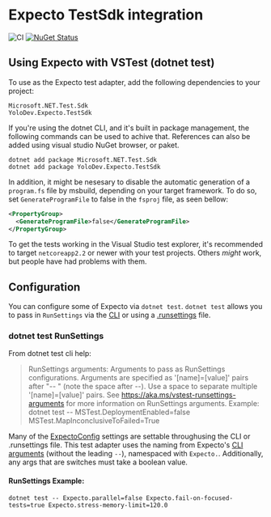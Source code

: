 # Expecto TestSdk integration

![CI](https://github.com/YoloDev/YoloDev.Expecto.TestSdk/workflows/CI/badge.svg?event=push)
[![NuGet Status](http://img.shields.io/nuget/v/YoloDev.Expecto.TestSdk.svg?style=flat)](https://www.nuget.org/packages/YoloDev.Expecto.TestSdk)

## Using Expecto with VSTest (dotnet test)

To use as the Expecto test adapter, add the following dependencies to your project:

```
Microsoft.NET.Test.Sdk
YoloDev.Expecto.TestSdk
```

If you're using the dotnet CLI, and it's built in package management, the following
commands can be used to achive that. References can also be added using visual studio
NuGet browser, or paket.

```shell
dotnet add package Microsoft.NET.Test.Sdk
dotnet add package YoloDev.Expecto.TestSdk
```

In addition, it might be nesesary to disable the automatic generation of
a `program.fs` file by msbuild, depending on your target framework. To do
so, set `GenerateProgramFile` to false in the `fsproj` file, as seen bellow:

```xml
<PropertyGroup>
  <GenerateProgramFile>false</GenerateProgramFile>
</PropertyGroup>
```

To get the tests working in the Visual Studio test explorer, it's recommended to target
`netcoreapp2.2` or newer with your test projects. Others _might_ work, but people have
had problems with them.

## Configuration

You can configure some of Expecto via `dotnet test`. `dotnet test` allows you to pass in `RunSettings` via the [CLI](#dotnet-test-runsettings) or using a [.runsettings](https://docs.microsoft.com/en-us/visualstudio/test/configure-unit-tests-by-using-a-dot-runsettings-file?view=vs-2017#example-runsettings-file) file.

### dotnet test RunSettings

From dotnet test cli help:

> RunSettings arguments:
> Arguments to pass as RunSettings configurations. Arguments are specified as '[name]=[value]' pairs after "-- " (note the space after --).
> Use a space to separate multiple '[name]=[value]' pairs.
> See https://aka.ms/vstest-runsettings-arguments for more information on RunSettings arguments.
> Example: dotnet test -- MSTest.DeploymentEnabled=false MSTest.MapInconclusiveToFailed=True

Many of the [ExpectoConfig](https://github.com/haf/expecto#the-config) settings are settable throughusing the CLI or .runsettings file. This test adapter uses the naming from Expecto's [CLI arguments](https://github.com/haf/expecto#main-argv--how-to-run-console-apps) (without the leading `--`), namespaced with `Expecto.`. Additionally, any args that are switches must take a boolean value.

#### RunSettings Example:

```
dotnet test -- Expecto.parallel=false Expecto.fail-on-focused-tests=true Expecto.stress-memory-limit=120.0
```
